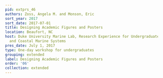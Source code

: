 ```yaml
---
pid: extprs_46
authors: Zoss, Angela M. and Monson, Eric
sort_year: 2017
sort_date: 2017-07-01
title: Designing Academic Figures and Posters
location: Beaufort, NC
host: Duke University Marine Lab, Research Experience for Undergraduates in Estuarine
  and Coastal Marine Systems
pres_date: July 1, 2017
type: One-day workshop for undergraduates
grouping: extended
label: Designing Academic Figures and Posters
order: '06'
collection: extended
---
```

